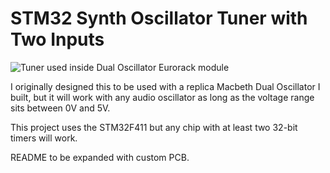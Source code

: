 # STM32 Synth Oscillator Tuner with Two Inputs

![Tuner used inside Dual Oscillator Eurorack module](https://raw.githubusercontent.com/h7-v/DIYnamount/main/images/mb_display.PNG)

I originally designed this to be used with a replica Macbeth Dual Oscillator I built, but it will work with any audio oscillator as long as the voltage range sits between 0V and 5V.

This project uses the STM32F411 but any chip with at least two 32-bit timers will work.

README to be expanded with custom PCB.